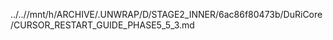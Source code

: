 ../..//mnt/h/ARCHIVE/.UNWRAP/D/STAGE2_INNER/6ac86f80473b/DuRiCore/CURSOR_RESTART_GUIDE_PHASE5_5_3.md